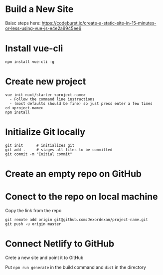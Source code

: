 # Build a New Site

Baisc steps here: https://codeburst.io/create-a-static-site-in-15-minutes-or-less-using-vue-js-e4e2a9945ee6

# Install vue-cli
```
npm install vue-cli -g
```

# Create new project
```
vue init nuxt/starter <project-name>
  - Follow the command line instructions
  - (most defaults should be fine) so just press enter a few times
cd <project-name>
npm install
```
# Initialize Git locally
```
git init      # initializes git
git add .     # stages all files to be committed 
git commit -m "Initial commit"
```

# Create an empty repo on GitHub

# Conect to the repo on local machine
Copy the link from the repo
```
git remote add origin git@github.com:Jexordexan/project-name.git
git push -u origin master
```

# Connect Netlify to GitHub
Crete a new site and point it to GitHub

Put `npm run generate` in the build command and `dist` in the directory
